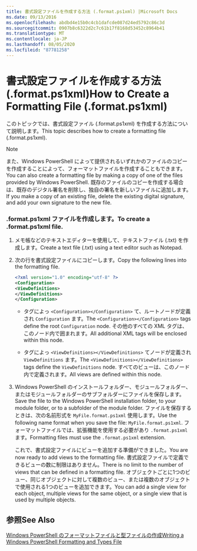 ```yaml
---
title: 書式設定ファイルを作成する方法 (.format.ps1xml) |Microsoft Docs
ms.date: 09/13/2016
ms.openlocfilehash: abdbd4e15b0c4cb1dafcde087d24ed5792c86c3d
ms.sourcegitcommit: 0907b8c6322d2c7c61b17f8168d53452c8964b41
ms.translationtype: MT
ms.contentlocale: ja-JP
ms.lasthandoff: 08/05/2020
ms.locfileid: "87781258"
---
```

# <a name="how-to-create-a-formatting-file-formatps1xml"></a><span data-ttu-id="53277-102">書式設定ファイルを作成する方法 (.format.ps1xml)</span><span class="sxs-lookup"><span data-stu-id="53277-102">How to Create a Formatting File (.format.ps1xml)</span></span>

<span data-ttu-id="53277-103">このトピックでは、書式設定ファイル (.format.ps1xml) を作成する方法について説明します。</span><span class="sxs-lookup"><span data-stu-id="53277-103">This topic describes how to create a formatting file (.format.ps1xml).</span></span>

> [!NOTE]
> <span data-ttu-id="53277-104">また、Windows PowerShell によって提供されるいずれかのファイルのコピーを作成することによって、フォーマットファイルを作成することもできます。</span><span class="sxs-lookup"><span data-stu-id="53277-104">You can also create a formatting file by making a copy of one of the files provided by Windows PowerShell.</span></span> <span data-ttu-id="53277-105">既存のファイルのコピーを作成する場合は、既存のデジタル署名を削除し、独自の署名を新しいファイルに追加します。</span><span class="sxs-lookup"><span data-stu-id="53277-105">If you make a copy of an existing file, delete the existing digital signature, and add your own signature to the new file.</span></span>

### <a name="to-create-a-formatps1xml-file"></a><span data-ttu-id="53277-106">.format.ps1xml ファイルを作成します。</span><span class="sxs-lookup"><span data-stu-id="53277-106">To create a .format.ps1xml file.</span></span>

1. <span data-ttu-id="53277-107">メモ帳などのテキストエディターを使用して、テキストファイル (.txt) を作成します。</span><span class="sxs-lookup"><span data-stu-id="53277-107">Create a text file (.txt) using a text editor such as Notepad.</span></span>

2. <span data-ttu-id="53277-108">次の行を書式設定ファイルにコピーします。</span><span class="sxs-lookup"><span data-stu-id="53277-108">Copy the following lines into the formatting file.</span></span>

   ```xml
   <?xml version="1.0" encoding="utf-8" ?>
   <Configuration>
   <ViewDefinitions>
   </ViewDefinitions>
   </Configuration>
   ```

   - <span data-ttu-id="53277-109">タグによっ `<Configuration></Configuration>` て、ルートノードが定義され `Configuration` ます。</span><span class="sxs-lookup"><span data-stu-id="53277-109">The `<Configuration></Configuration>` tags define the root `Configuration` node.</span></span> <span data-ttu-id="53277-110">その他のすべての XML タグは、このノード内で囲まれます。</span><span class="sxs-lookup"><span data-stu-id="53277-110">All additional XML tags will be enclosed within this node.</span></span>

   - <span data-ttu-id="53277-111">タグによっ `<ViewDefinitions></ViewDefinitions>` てノードが定義され `ViewDefinitions` ます。</span><span class="sxs-lookup"><span data-stu-id="53277-111">The `<ViewDefinitions></ViewDefinitions>` tags define the `ViewDefinitions` node.</span></span> <span data-ttu-id="53277-112">すべてのビューは、このノード内で定義されます。</span><span class="sxs-lookup"><span data-stu-id="53277-112">All views are defined within this node.</span></span>

3. <span data-ttu-id="53277-113">Windows PowerShell のインストールフォルダー、モジュールフォルダー、またはモジュールフォルダーのサブフォルダーにファイルを保存します。</span><span class="sxs-lookup"><span data-stu-id="53277-113">Save the file to the Windows PowerShell installation folder, to your module folder, or to a subfolder of the module folder.</span></span> <span data-ttu-id="53277-114">ファイルを保存するときは、次の名前形式を `MyFile.format.ps1xml` 使用します。</span><span class="sxs-lookup"><span data-stu-id="53277-114">Use the following name format when you save the file:  `MyFile.format.ps1xml`.</span></span> <span data-ttu-id="53277-115">フォーマットファイルでは、拡張機能を使用する必要があり `.format.ps1xml` ます。</span><span class="sxs-lookup"><span data-stu-id="53277-115">Formatting files must use the `.format.ps1xml` extension.</span></span>

   <span data-ttu-id="53277-116">これで、書式設定ファイルにビューを追加する準備ができました。</span><span class="sxs-lookup"><span data-stu-id="53277-116">You are now ready to add views to the formatting file.</span></span> <span data-ttu-id="53277-117">書式設定ファイルで定義できるビューの数に制限はありません。</span><span class="sxs-lookup"><span data-stu-id="53277-117">There is no limit to the number of views that can be defined in a formatting file.</span></span> <span data-ttu-id="53277-118">オブジェクトごとに1つのビュー、同じオブジェクトに対して複数のビュー、または複数のオブジェクトで使用される1つのビューを追加できます。</span><span class="sxs-lookup"><span data-stu-id="53277-118">You can add a single view for each object, multiple views for the same object, or a single view that is used by multiple objects.</span></span>

## <a name="see-also"></a><span data-ttu-id="53277-119">参照</span><span class="sxs-lookup"><span data-stu-id="53277-119">See Also</span></span>

[<span data-ttu-id="53277-120">Windows PowerShell のフォーマットファイルと型ファイルの作成</span><span class="sxs-lookup"><span data-stu-id="53277-120">Writing a Windows PowerShell Formatting and Types File</span></span>](./writing-a-powershell-formatting-file.md)
